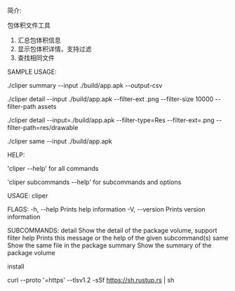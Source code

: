 简介:

包体积文件工具

1. 汇总包体积信息 
2. 显示包体积详情，支持过滤 
3. 查找相同文件

SAMPLE USAGE:

./cliper summary --input ./build/app.apk --output-csv

./cliper detail --input ./build/app.apk --filter-ext .png --filter-size 10000 --filter-path assets

./cliper detail --input=./build/app.apk --filter-type=Res --filter-ext=.png --filter-path=res/drawable

./cliper same --input ./build/app.apk

HELP:

'cliper --help' for all commands

'cliper subcommands --help' for subcommands and options

USAGE:
    cliper <SUBCOMMAND>

FLAGS:
    -h, --help       Prints help information
    -V, --version    Prints version information

SUBCOMMANDS:
    detail     Show the detail of the package volume, support filter
    help       Prints this message or the help of the given subcommand(s)
    same       Show the same file in the package
    summary    Show the summary of the package volume


install 

curl --proto '=https' --tlsv1.2 -sSf https://sh.rustup.rs | sh